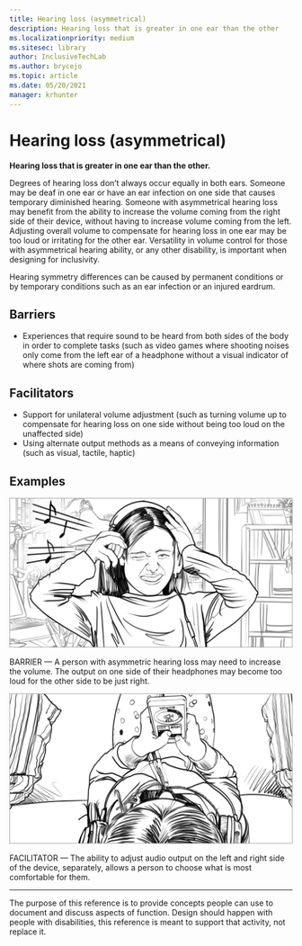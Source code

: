 ```yaml
---
title: Hearing loss (asymmetrical)
description: Hearing loss that is greater in one ear than the other
ms.localizationpriority: medium
ms.sitesec: library
author: InclusiveTechLab
ms.author: brycejo 
ms.topic: article
ms.date: 05/20/2021
manager: krhunter
---
```


# Hearing loss (asymmetrical)

**Hearing loss that is greater in one ear than the other.**

Degrees of hearing loss don’t always occur equally in both ears. Someone may be deaf in one ear or have an ear infection on one side that causes temporary diminished hearing. Someone with asymmetrical hearing loss may benefit from the ability to increase the volume coming from the right side of their device, without having to increase volume coming from the left. Adjusting overall volume to compensate for hearing loss in one ear may be too loud or irritating for the other ear. Versatility in volume control for those with asymmetrical hearing ability, or any other disability, is important when designing for inclusivity.

Hearing symmetry differences can be caused by permanent conditions or by temporary conditions such as an ear infection or an injured eardrum.

## Barriers
* Experiences that require sound to be heard from both sides of the body in order to complete tasks (such as video games where shooting noises only come from the left ear of a headphone without a visual indicator of where shots are coming from)

## Facilitators
* Support for unilateral volume adjustment (such as turning volume up to compensate for hearing loss on one side without being too loud on the unaffected side)​
* Using alternate output methods as a means of conveying information (such as visual, tactile, haptic)


## Examples

![A girl is wearing over-the-ear headphones that are playing music. She looks frustrated that one side is too loud.](images/Hearing_Symmetry_Barrier.jpg)

BARRIER — A person with asymmetric hearing loss may need to increase the volume. The output on one side of their headphones may become too loud for the other side to be just right. 


![The girl is holding a phone. The content on the phone shows the audio settings window. The girl is adjusting only the right ear audio output volume.](images/Hearing_Symmetry_Facilitator.jpg)

FACILITATOR — The ability to adjust audio output on the left and right side of the device, separately, allows a person to choose what is most comfortable for them. 

[comment]: # (Footer statement)
___
The purpose of this reference is to provide concepts people can use to document and discuss aspects of function. Design should happen with people with disabilities, this reference is meant to support that activity, not replace it. 